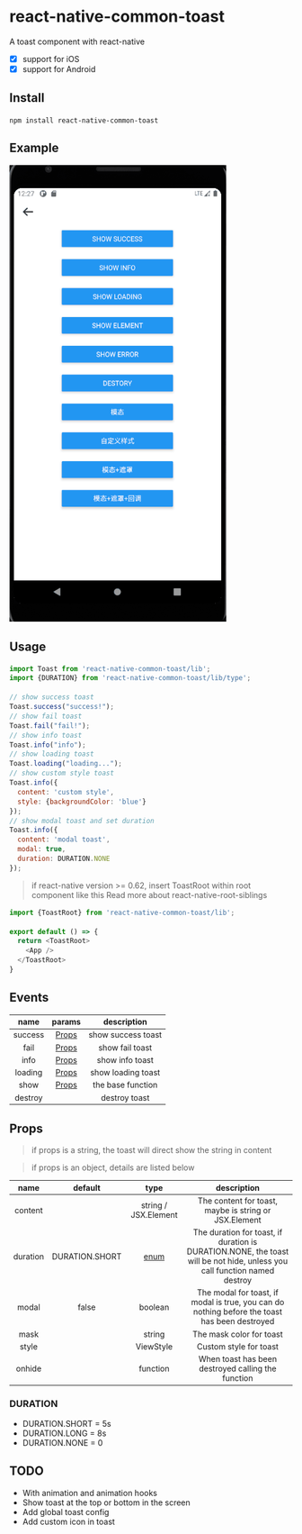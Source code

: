 # react-native-common-toast
A toast component with react-native

* [x] support for iOS
* [x] support for Android

## Install
<code>npm install react-native-common-toast</code>

## Example
![REACT-NATIVE-COMMON-TOAST REACT-NATIVE-COMMON-TOAST EXAMPLE](https://raw.githubusercontent.com/zyq666/react-native-common-toast/master/example/example.gif "REACT-NATIVE-COMMON-TOAST EXAMPLE")

## Usage
```javascript
import Toast from 'react-native-common-toast/lib';
import {DURATION} from 'react-native-common-toast/lib/type';

// show success toast
Toast.success("success!");
// show fail toast
Toast.fail("fail!");
// show info toast
Toast.info("info");
// show loading toast
Toast.loading("loading...");
// show custom style toast
Toast.info({
  content: 'custom style',
  style: {backgroundColor: 'blue'}
});
// show modal toast and set duration
Toast.info({
  content: 'modal toast',
  modal: true,
  duration: DURATION.NONE
});
```
> if react-native version >= 0.62, insert ToastRoot within root component like this
> Read more about react-native-root-siblings
``` javascript
import {ToastRoot} from 'react-native-common-toast/lib';

export default () => {
  return <ToastRoot>
    <App />
  </ToastRoot>
}
```

## Events
| name | params | description |
| :----:| :----: | :----: |
| success | <a href="#props">Props</a> | show success toast |
| fail | <a href="#props">Props</a> | show fail toast |
| info | <a href="#props">Props</a> | show info toast |
| loading | <a href="#props">Props</a> | show loading toast |
| show | <a href="#props">Props</a> | the base function | 
| destroy | | destroy toast |

## <a name="props">Props</a>

> if props is a string, the toast will direct show the string in content 

> if props is an object, details are listed below

| name | default | type | description |
| :-----:| :----: | :----: | :----: |
| content | | string / JSX.Element | The content for toast, maybe is string or JSX.Element |
| duration | DURATION.SHORT | <a href="#duration">enum</a> | The duration for toast, if duration is DURATION.NONE, the toast will be not hide, unless you call function named destroy |
| modal | false | boolean | The modal for toast, if modal is true, you can do nothing before the toast has been destroyed |
| mask | | string | The mask color for toast |
| style | | ViewStyle | Custom style for toast |
| onhide | | function | When toast has been destroyed calling the function |
  
### <a name="duration">DURATION</a>
+ DURATION.SHORT = 5s
+ DURATION.LONG = 8s
+ DURATION.NONE = 0

## TODO
+ With animation and animation hooks
+ Show toast at the top or bottom in the screen
+ Add global toast config
+ Add custom icon in toast


